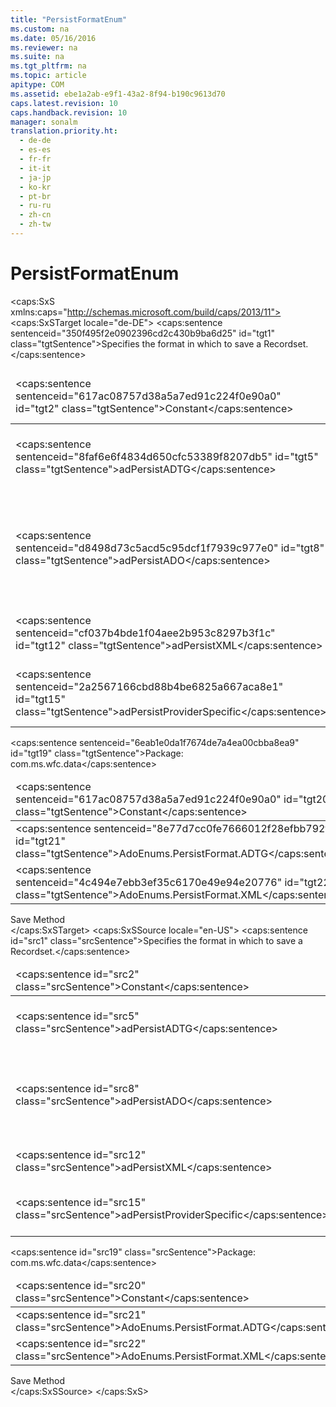 ```yaml
---
title: "PersistFormatEnum"
ms.custom: na
ms.date: 05/16/2016
ms.reviewer: na
ms.suite: na
ms.tgt_pltfrm: na
ms.topic: article
apitype: COM
ms.assetid: ebe1a2ab-e9f1-43a2-8f94-b190c9613d70
caps.latest.revision: 10
caps.handback.revision: 10
manager: sonalm
translation.priority.ht: 
  - de-de
  - es-es
  - fr-fr
  - it-it
  - ja-jp
  - ko-kr
  - pt-br
  - ru-ru
  - zh-cn
  - zh-tw
---
```

# PersistFormatEnum
<?xml version="1.0" encoding="utf-8"?>
<caps:SxS xmlns:caps="http://schemas.microsoft.com/build/caps/2013/11">
  <caps:SxSTarget locale="de-DE">
    <developerReferenceWithoutSyntaxDocument xsi:schemaLocation="http://ddue.schemas.microsoft.com/authoring/2003/5 http://dduestorage.blob.core.windows.net/ddueschema/developer.xsd" xmlns="http://ddue.schemas.microsoft.com/authoring/2003/5" xmlns:xlink="http://www.w3.org/1999/xlink" xmlns:xsi="http://www.w3.org/2001/XMLSchema-instance">
      <introduction>
        <para>
          <caps:sentence sentenceid="350f495f2e0902396cd2c430b9ba6d25" id="tgt1" class="tgtSentence">Specifies the format in which to save a <legacyLink xlink:href="ede1415f-c3df-4cc5-a05b-2576b2b84b60">Recordset</legacyLink>.</caps:sentence>
        </para>
        <table>
          <thead>
            <tr>
              <TD>
                <para>
                  <caps:sentence sentenceid="617ac08757d38a5a7ed91c224f0e90a0" id="tgt2" class="tgtSentence">Constant</caps:sentence>
                </para>
              </TD>
              <TD>
                <para>
                  <caps:sentence sentenceid="2063c1608d6e0baf80249c42e2be5804" id="tgt3" class="tgtSentence">Value</caps:sentence>
                </para>
              </TD>
              <TD>
                <para>
                  <caps:sentence sentenceid="67daf92c833c41c95db874e18fcb2786" id="tgt4" class="tgtSentence">Description</caps:sentence>
                </para>
              </TD>
            </tr>
          </thead>
          <tbody>
            <tr>
              <TD>
                <para>
                  <legacyBold>
                    <caps:sentence sentenceid="8faf6e6f4834d650cfc53389f8207db5" id="tgt5" class="tgtSentence">adPersistADTG</caps:sentence>
                  </legacyBold>
                </para>
              </TD>
              <TD>
                <para>
                  <caps:sentence sentenceid="cfcd208495d565ef66e7dff9f98764da" id="tgt6" class="tgtSentence">0</caps:sentence>
                </para>
              </TD>
              <TD>
                <para>
                  <caps:sentence sentenceid="1d94e96a11c76ac132cffe1cd222cad8" id="tgt7" class="tgtSentence">Indicates Microsoft Advanced Data TableGram (ADTG) format.</caps:sentence>
                </para>
              </TD>
            </tr>
            <tr>
              <TD>
                <para>
                  <legacyBold>
                    <caps:sentence sentenceid="d8498d73c5acd5c95dcf1f7939c977e0" id="tgt8" class="tgtSentence">adPersistADO</caps:sentence>
                  </legacyBold>
                </para>
              </TD>
              <TD>
                <para>
                  <caps:sentence sentenceid="c4ca4238a0b923820dcc509a6f75849b" id="tgt9" class="tgtSentence">1</caps:sentence>
                </para>
              </TD>
              <TD>
                <para>
                  <caps:sentence sentenceid="fd9067dd28601eaee3ea2e7a44e297b2" id="tgt10" class="tgtSentence">Indicates that ADO's own Extensible Markup Language (XML) format will be used.</caps:sentence>
                  <caps:sentence sentenceid="3b34f0a422298eda32d2b9d90cbdcd24" id="tgt11" class="tgtSentence"> This value is the same as adPersistXML and is included for backwards compatibility.</caps:sentence>
                </para>
              </TD>
            </tr>
            <tr>
              <TD>
                <para>
                  <legacyBold>
                    <caps:sentence sentenceid="cf037b4bde1f04aee2b953c8297b3f1c" id="tgt12" class="tgtSentence">adPersistXML</caps:sentence>
                  </legacyBold>
                </para>
              </TD>
              <TD>
                <para>
                  <caps:sentence sentenceid="c4ca4238a0b923820dcc509a6f75849b" id="tgt13" class="tgtSentence">1</caps:sentence>
                </para>
              </TD>
              <TD>
                <para>
                  <caps:sentence sentenceid="545ea46b200d171f6aec0352656b40e5" id="tgt14" class="tgtSentence">Indicates Extensible Markup Language (XML) format.</caps:sentence>
                </para>
              </TD>
            </tr>
            <tr>
              <TD>
                <para>
                  <legacyBold>
                    <caps:sentence sentenceid="2a2567166cbd88b4be6825a667aca8e1" id="tgt15" class="tgtSentence">adPersistProviderSpecific</caps:sentence>
                  </legacyBold>
                </para>
              </TD>
              <TD>
                <para>
                  <caps:sentence sentenceid="c81e728d9d4c2f636f067f89cc14862c" id="tgt16" class="tgtSentence">2</caps:sentence>
                </para>
              </TD>
              <TD>
                <para>
                  <caps:sentence sentenceid="e391e389c5478ce79b280ff847335365" id="tgt17" class="tgtSentence">Indicates that the provider will persist the <legacyBold>Recordset</legacyBold> using its own format.</caps:sentence>
                </para>
              </TD>
            </tr>
          </tbody>
        </table>
      </introduction>
      <section>
        <title>
          <caps:sentence sentenceid="a6dc3038423486f2c8833a3eba25ddab" id="tgt18" class="tgtSentence">ADO/WFC Equivalent</caps:sentence>
        </title>
        <content>
          <para>
            <caps:sentence sentenceid="6eab1e0da1f7674de7a4ea00cbba8ea9" id="tgt19" class="tgtSentence">Package: <legacyBold>com.ms.wfc.data</legacyBold></caps:sentence>
          </para>
          <table>
            <thead>
              <tr>
                <TD>
                  <para>
                    <caps:sentence sentenceid="617ac08757d38a5a7ed91c224f0e90a0" id="tgt20" class="tgtSentence">Constant</caps:sentence>
                  </para>
                </TD>
              </tr>
            </thead>
            <tbody>
              <tr>
                <TD>
                  <para>
                    <caps:sentence sentenceid="8e77d7cc0fe7666012f28efbb792f267" id="tgt21" class="tgtSentence">AdoEnums.PersistFormat.ADTG</caps:sentence>
                  </para>
                </TD>
              </tr>
              <tr>
                <TD>
                  <para>
                    <caps:sentence sentenceid="4c494e7ebb3ef35c6170e49e94e20776" id="tgt22" class="tgtSentence">AdoEnums.PersistFormat.XML</caps:sentence>
                  </para>
                </TD>
              </tr>
            </tbody>
          </table>
        </content>
      </section>
      <section>
        <title>
          <caps:sentence sentenceid="2f342d3be839cc5b67ae0de7d404b8e6" id="tgt23" class="tgtSentence">Applies To</caps:sentence>
        </title>
        <content>
          <para>
            <link xlink:href="ed3d9678-5c28-4e61-8bb3-7dfb66d99cf5">Save Method</link>
          </para>
        </content>
      </section>
      <relatedTopics></relatedTopics>
    </developerReferenceWithoutSyntaxDocument>
  </caps:SxSTarget>
  <caps:SxSSource locale="en-US">
    <developerReferenceWithoutSyntaxDocument xsi:schemaLocation="http://ddue.schemas.microsoft.com/authoring/2003/5 http://dduestorage.blob.core.windows.net/ddueschema/developer.xsd" xmlns="http://ddue.schemas.microsoft.com/authoring/2003/5" xmlns:xlink="http://www.w3.org/1999/xlink" xmlns:xsi="http://www.w3.org/2001/XMLSchema-instance">
      <introduction>
        <para>
          <caps:sentence id="src1" class="srcSentence">Specifies the format in which to save a <legacyLink xlink:href="ede1415f-c3df-4cc5-a05b-2576b2b84b60">Recordset</legacyLink>.</caps:sentence>
        </para>
        <table>
          <thead>
            <tr>
              <TD>
                <para>
                  <caps:sentence id="src2" class="srcSentence">Constant</caps:sentence>
                </para>
              </TD>
              <TD>
                <para>
                  <caps:sentence id="src3" class="srcSentence">Value</caps:sentence>
                </para>
              </TD>
              <TD>
                <para>
                  <caps:sentence id="src4" class="srcSentence">Description</caps:sentence>
                </para>
              </TD>
            </tr>
          </thead>
          <tbody>
            <tr>
              <TD>
                <para>
                  <legacyBold>
                    <caps:sentence id="src5" class="srcSentence">adPersistADTG</caps:sentence>
                  </legacyBold>
                </para>
              </TD>
              <TD>
                <para>
                  <caps:sentence id="src6" class="srcSentence">0</caps:sentence>
                </para>
              </TD>
              <TD>
                <para>
                  <caps:sentence id="src7" class="srcSentence">Indicates Microsoft Advanced Data TableGram (ADTG) format.</caps:sentence>
                </para>
              </TD>
            </tr>
            <tr>
              <TD>
                <para>
                  <legacyBold>
                    <caps:sentence id="src8" class="srcSentence">adPersistADO</caps:sentence>
                  </legacyBold>
                </para>
              </TD>
              <TD>
                <para>
                  <caps:sentence id="src9" class="srcSentence">1</caps:sentence>
                </para>
              </TD>
              <TD>
                <para>
                  <caps:sentence id="src10" class="srcSentence">Indicates that ADO's own Extensible Markup Language (XML) format will be used.</caps:sentence>
                  <caps:sentence id="src11" class="srcSentence"> This value is the same as adPersistXML and is included for backwards compatibility.</caps:sentence>
                </para>
              </TD>
            </tr>
            <tr>
              <TD>
                <para>
                  <legacyBold>
                    <caps:sentence id="src12" class="srcSentence">adPersistXML</caps:sentence>
                  </legacyBold>
                </para>
              </TD>
              <TD>
                <para>
                  <caps:sentence id="src13" class="srcSentence">1</caps:sentence>
                </para>
              </TD>
              <TD>
                <para>
                  <caps:sentence id="src14" class="srcSentence">Indicates Extensible Markup Language (XML) format.</caps:sentence>
                </para>
              </TD>
            </tr>
            <tr>
              <TD>
                <para>
                  <legacyBold>
                    <caps:sentence id="src15" class="srcSentence">adPersistProviderSpecific</caps:sentence>
                  </legacyBold>
                </para>
              </TD>
              <TD>
                <para>
                  <caps:sentence id="src16" class="srcSentence">2</caps:sentence>
                </para>
              </TD>
              <TD>
                <para>
                  <caps:sentence id="src17" class="srcSentence">Indicates that the provider will persist the <legacyBold>Recordset</legacyBold> using its own format.</caps:sentence>
                </para>
              </TD>
            </tr>
          </tbody>
        </table>
      </introduction>
      <section>
        <title>
          <caps:sentence id="src18" class="srcSentence">ADO/WFC Equivalent</caps:sentence>
        </title>
        <content>
          <para>
            <caps:sentence id="src19" class="srcSentence">Package: <legacyBold>com.ms.wfc.data</legacyBold></caps:sentence>
          </para>
          <table>
            <thead>
              <tr>
                <TD>
                  <para>
                    <caps:sentence id="src20" class="srcSentence">Constant</caps:sentence>
                  </para>
                </TD>
              </tr>
            </thead>
            <tbody>
              <tr>
                <TD>
                  <para>
                    <caps:sentence id="src21" class="srcSentence">AdoEnums.PersistFormat.ADTG</caps:sentence>
                  </para>
                </TD>
              </tr>
              <tr>
                <TD>
                  <para>
                    <caps:sentence id="src22" class="srcSentence">AdoEnums.PersistFormat.XML</caps:sentence>
                  </para>
                </TD>
              </tr>
            </tbody>
          </table>
        </content>
      </section>
      <section>
        <title>
          <caps:sentence id="src23" class="srcSentence">Applies To</caps:sentence>
        </title>
        <content>
          <para>
            <link xlink:href="ed3d9678-5c28-4e61-8bb3-7dfb66d99cf5">Save Method</link>
          </para>
        </content>
      </section>
      <relatedTopics></relatedTopics>
    </developerReferenceWithoutSyntaxDocument>
  </caps:SxSSource>
</caps:SxS>